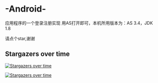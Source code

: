 # -Android-
应用程序的一个登录注册实现
用AS打开即可，本机所用版本为：AS 3.4，JDK 1.8

请点个star,谢谢

## Stargazers over time

[![Stargazers over time](https://starchart.cc/ximury/-Android-.svg)](https://seladb.github.io/StarTrack-js/#/preload?r=ximury,-Android-)

[![Stargazers over time](https://starchart.cc/ximury/-Android-.svg)](https://starchart.cc/ximury/-Android-)
